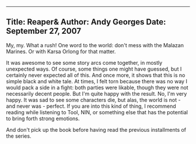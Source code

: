 -----
Title:  Reaper&
Author: Andy Georges
Date: September 27, 2007
----







My, my. What a rush! One word to the world: don't mess with the Malazan
Marines. Or with Karsa Orlong for that matter.


It was awesome to see some story arcs come together, in mostly
unexpected ways. Of course, some things one might have guessed, but I
certainly never expected all of this. And once more, it shows that this
is no simple black and white tale. At times, I felt torn because there
was no way I would pack a side in a fight: both parties were likable,
though they were not necessarily decent people. But I'm quite happy with
the result. No, I'm very happy. It was sad to see some characters die,
but alas, the world is not - and never was - perfect. If you are into
this kind of thing, I recommend reading while listening to Tool, NIN, or
something else that has the potential to bring forth strong emotions.


And don't pick up the book before having read the previous installments
of the series.




